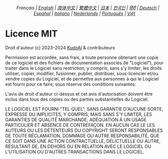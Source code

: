 <div align="center">
    <h6>
        <picture>
            <source type="image/svg+xml" media="(prefers-color-scheme: dark)" srcset="https://raw.githubusercontent.com/KudoAI/chatgpt.js/main/media/images/icons/earth-americas-white-icon32.svg">
            <img height=14 src="https://raw.githubusercontent.com/KudoAI/chatgpt.js/main/media/images/icons/earth-americas-icon32.svg">
        </picture>
        &nbsp;Français |
        <a href="../../LICENSE.md">English</a> |
        <a href="../zh-cn/LICENSE.md">简体中文</a> |
        <a href="../zh-tw/LICENSE.md">繁體中文</a> |
        <a href="../ja/LICENSE.md">日本</a> |
        <a href="../ko/LICENSE.md">한국인</a> |
        <a href="../hi/LICENSE.md">हिंदी</a> |
        <a href="../de/LICENSE.md">Deutsch</a> |
        <a href="../es/LICENSE.md">Español</a> |
        <a href="../it/LICENSE.md">Italiano</a> |
        <a href="../nl/LICENSE.md">Nederlands</a> |
        <a href="../pt/LICENSE.md">Português</a> |
        <a href="../vi/LICENSE.md">Việt</a>
    </h6>
</div>

# Licence MIT

Droit d'auteur (c) 2023–2024 [KudoAI](https://github.com/kudoai) & contributeurs

Permission est accordée, sans frais, à toute personne obtenant une copie de ce logiciel et des fichiers de documentation associés (le "Logiciel"), pour traiter dans le Logiciel sans restriction, y compris, sans s'y limiter, les droits utiliser, copier, modifier, fusionner, publier, distribuer, sous-licencier et/ou vendre copies du Logiciel, et de permettre aux personnes à qui le Logiciel est fourni pour ce faire, sous réserve des conditions suivantes:

L'avis de droit d'auteur ci-dessus et cet avis d'autorisation doivent être inclus dans tous des copies ou des parties substantielles du Logiciel.

LE LOGICIEL EST FOURNI "TEL QUEL", SANS GARANTIE D'AUCUNE SORTE, EXPRESSE OU IMPLICITES, Y COMPRIS, MAIS SANS S'Y LIMITER, LES GARANTIES DE QUALITÉ MARCHANDE, ADÉQUATION À UN USAGE PARTICULIER ET ABSENCE DE CONTREFAÇON. EN AUCUN CAS LE LES AUTEURS OU LES DÉTENTEURS DU COPYRIGHT SERONT RESPONSABLES DE TOUTE RÉCLAMATION, DOMMAGE OU AUTRE RESPONSABILITÉ, QUE CE SOIT DANS UNE ACTION CONTRACTUELLE, DÉLICTUELLE OU AUTRE, RÉSULTANT DE, EN DEHORS OU EN RELATION AVEC LE LOGICIEL OU L'UTILISATION OU D'AUTRES TRANSACTIONS DANS LE LOGICIEL.
